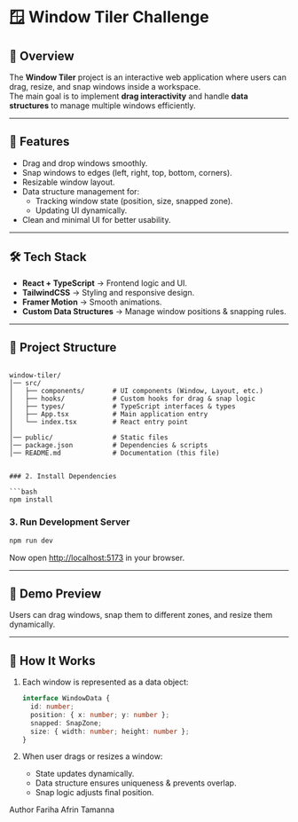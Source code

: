 # 🪟 Window Tiler Challenge

## 📌 Overview
The **Window Tiler** project is an interactive web application where users can drag, resize, and snap windows inside a workspace.  
The main goal is to implement **drag interactivity** and handle **data structures** to manage multiple windows efficiently.

---

## 🎯 Features
- Drag and drop windows smoothly.
- Snap windows to edges (left, right, top, bottom, corners).
- Resizable window layout.
- Data structure management for:
  - Tracking window state (position, size, snapped zone).
  - Updating UI dynamically.
- Clean and minimal UI for better usability.

---

## 🛠️ Tech Stack
- **React + TypeScript** → Frontend logic and UI.
- **TailwindCSS** → Styling and responsive design.
- **Framer Motion** → Smooth animations.
- **Custom Data Structures** → Manage window positions & snapping rules.

---

## 📂 Project Structure
```

window-tiler/
│── src/
│   ├── components/       # UI components (Window, Layout, etc.)
│   ├── hooks/            # Custom hooks for drag & snap logic
│   ├── types/            # TypeScript interfaces & types
│   ├── App.tsx           # Main application entry
│   └── index.tsx         # React entry point
│
│── public/               # Static files
│── package.json          # Dependencies & scripts
│── README.md             # Documentation (this file)


### 2. Install Dependencies

```bash
npm install
```

### 3. Run Development Server

```bash
npm run dev
```

Now open [http://localhost:5173](http://localhost:5173) in your browser.

---

## 📸 Demo Preview

Users can drag windows, snap them to different zones, and resize them dynamically.

---

## 📖 How It Works

1. Each window is represented as a data object:

   ```ts
   interface WindowData {
     id: number;
     position: { x: number; y: number };
     snapped: SnapZone;
     size: { width: number; height: number };
   }
   ```
2. When user drags or resizes a window:

   * State updates dynamically.
   * Data structure ensures uniqueness & prevents overlap.
   * Snap logic adjusts final position.


Author
Fariha Afrin Tamanna
